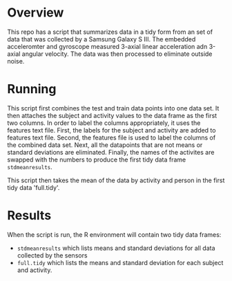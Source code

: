 Overview
========

This repo has a script that summarizes data in a tidy form from an set of data that was collected by a Samsung Galaxy S III. The embedded acceleromter and gyroscope measured 3-axial linear acceleration adn 3-axial angular velocity. The data was then processed to eliminate outside noise. 

Running
=======

This script first combines the test and train data points into one data set. It then attaches the subject and activity values to the data frame as the first two columns. In order to label the columns appropriately, it uses the features text file. First, the labels for the subject and activity are added to features text file. Second, the features file is used to label the columns of the combined data set. Next, all the datapoints that are not means or standard deviations are eliminated. Finally, the names of the activites are swapped with the numbers to produce the first tidy data frame `stdmeanresults`. 

This script then takes the mean of the data by activity and person in the first tidy data 'full.tidy'.

Results
=======

When the script is run, the R environment will contain two tidy data frames:
- `stdmeanresults` which lists means and standard deviations for all data collected by the sensors 
- `full.tidy` which lists the means and standard deviation for each subject and activity. 


